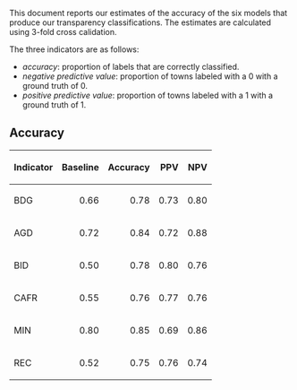 This document reports our estimates of the accuracy of the six models
that produce our transparency classifications. The estimates are
calculated using 3-fold cross calidation.

The three indicators are as follows:

  - *accuracy*: proportion of labels that are correctly classified.
  - *negative predictive value*: proportion of towns labeled with a 0
    with a ground truth of 0.
  - *positive predictive value*: proportion of towns labeled with a 1
    with a ground truth of 1.

## Accuracy

<table>

<thead>

<tr>

<th style="text-align:left;">

Indicator

</th>

<th style="text-align:right;">

Baseline

</th>

<th style="text-align:right;">

Accuracy

</th>

<th style="text-align:right;">

PPV

</th>

<th style="text-align:right;">

NPV

</th>

</tr>

</thead>

<tbody>

<tr>

<td style="text-align:left;">

BDG

</td>

<td style="text-align:right;">

0.66

</td>

<td style="text-align:right;">

0.78

</td>

<td style="text-align:right;">

0.73

</td>

<td style="text-align:right;">

0.80

</td>

</tr>

<tr>

<td style="text-align:left;">

AGD

</td>

<td style="text-align:right;">

0.72

</td>

<td style="text-align:right;">

0.84

</td>

<td style="text-align:right;">

0.72

</td>

<td style="text-align:right;">

0.88

</td>

</tr>

<tr>

<td style="text-align:left;">

BID

</td>

<td style="text-align:right;">

0.50

</td>

<td style="text-align:right;">

0.78

</td>

<td style="text-align:right;">

0.80

</td>

<td style="text-align:right;">

0.76

</td>

</tr>

<tr>

<td style="text-align:left;">

CAFR

</td>

<td style="text-align:right;">

0.55

</td>

<td style="text-align:right;">

0.76

</td>

<td style="text-align:right;">

0.77

</td>

<td style="text-align:right;">

0.76

</td>

</tr>

<tr>

<td style="text-align:left;">

MIN

</td>

<td style="text-align:right;">

0.80

</td>

<td style="text-align:right;">

0.85

</td>

<td style="text-align:right;">

0.69

</td>

<td style="text-align:right;">

0.86

</td>

</tr>

<tr>

<td style="text-align:left;">

REC

</td>

<td style="text-align:right;">

0.52

</td>

<td style="text-align:right;">

0.75

</td>

<td style="text-align:right;">

0.76

</td>

<td style="text-align:right;">

0.74

</td>

</tr>

</tbody>

</table>
